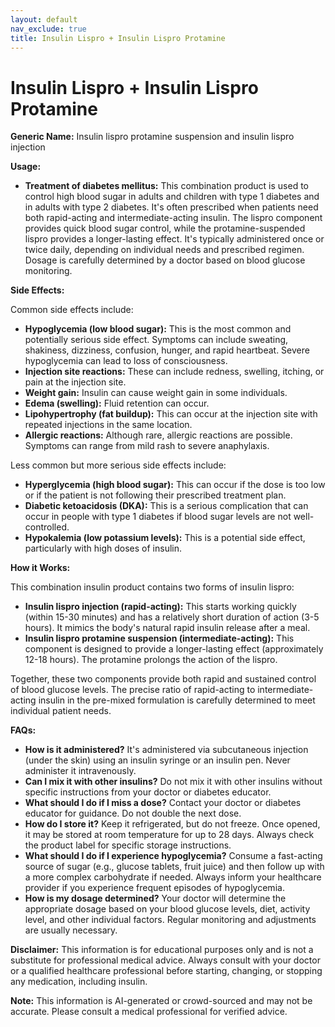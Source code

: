 ```yaml
---
layout: default
nav_exclude: true
title: Insulin Lispro + Insulin Lispro Protamine
---
```


# Insulin Lispro + Insulin Lispro Protamine

**Generic Name:** Insulin lispro protamine suspension and insulin lispro injection

**Usage:**

* **Treatment of diabetes mellitus:**  This combination product is used to control high blood sugar in adults and children with type 1 diabetes and in adults with type 2 diabetes. It's often prescribed when patients need both rapid-acting and intermediate-acting insulin. The lispro component provides quick blood sugar control, while the protamine-suspended lispro provides a longer-lasting effect.  It's typically administered once or twice daily, depending on individual needs and prescribed regimen.  Dosage is carefully determined by a doctor based on blood glucose monitoring.

**Side Effects:**

Common side effects include:

* **Hypoglycemia (low blood sugar):** This is the most common and potentially serious side effect. Symptoms can include sweating, shakiness, dizziness, confusion, hunger, and rapid heartbeat. Severe hypoglycemia can lead to loss of consciousness.
* **Injection site reactions:**  These can include redness, swelling, itching, or pain at the injection site.
* **Weight gain:** Insulin can cause weight gain in some individuals.
* **Edema (swelling):** Fluid retention can occur.
* **Lipohypertrophy (fat buildup):**  This can occur at the injection site with repeated injections in the same location.
* **Allergic reactions:** Although rare, allergic reactions are possible.  Symptoms can range from mild rash to severe anaphylaxis.

Less common but more serious side effects include:

* **Hyperglycemia (high blood sugar):** This can occur if the dose is too low or if the patient is not following their prescribed treatment plan.
* **Diabetic ketoacidosis (DKA):** This is a serious complication that can occur in people with type 1 diabetes if blood sugar levels are not well-controlled.
* **Hypokalemia (low potassium levels):** This is a potential side effect, particularly with high doses of insulin.


**How it Works:**

This combination insulin product contains two forms of insulin lispro:

* **Insulin lispro injection (rapid-acting):** This starts working quickly (within 15-30 minutes) and has a relatively short duration of action (3-5 hours). It mimics the body's natural rapid insulin release after a meal.
* **Insulin lispro protamine suspension (intermediate-acting):** This component is designed to provide a longer-lasting effect (approximately 12-18 hours).  The protamine prolongs the action of the lispro.

Together, these two components provide both rapid and sustained control of blood glucose levels. The precise ratio of rapid-acting to intermediate-acting insulin in the pre-mixed formulation is carefully determined to meet individual patient needs.


**FAQs:**

* **How is it administered?** It's administered via subcutaneous injection (under the skin) using an insulin syringe or an insulin pen.  Never administer it intravenously.
* **Can I mix it with other insulins?** Do not mix it with other insulins without specific instructions from your doctor or diabetes educator.
* **What should I do if I miss a dose?** Contact your doctor or diabetes educator for guidance. Do not double the next dose.
* **How do I store it?** Keep it refrigerated, but do not freeze. Once opened, it may be stored at room temperature for up to 28 days.  Always check the product label for specific storage instructions.
* **What should I do if I experience hypoglycemia?** Consume a fast-acting source of sugar (e.g., glucose tablets, fruit juice) and then follow up with a more complex carbohydrate if needed.  Always inform your healthcare provider if you experience frequent episodes of hypoglycemia.
* **How is my dosage determined?** Your doctor will determine the appropriate dosage based on your blood glucose levels, diet, activity level, and other individual factors. Regular monitoring and adjustments are usually necessary.


**Disclaimer:** This information is for educational purposes only and is not a substitute for professional medical advice.  Always consult with your doctor or a qualified healthcare professional before starting, changing, or stopping any medication, including insulin.


**Note:** This information is AI-generated or crowd-sourced and may not be accurate. Please consult a medical professional for verified advice.